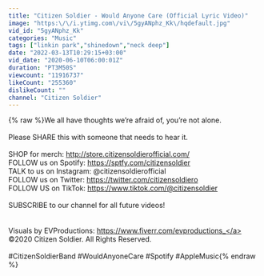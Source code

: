 ```yaml
---
title: "Citizen Soldier - Would Anyone Care (Official Lyric Video)"
image: "https:\/\/i.ytimg.com\/vi\/5gyANphz_Kk\/hqdefault.jpg"
vid_id: "5gyANphz_Kk"
categories: "Music"
tags: ["linkin park","shinedown","neck deep"]
date: "2022-03-13T10:29:15+03:00"
vid_date: "2020-06-10T06:00:01Z"
duration: "PT3M50S"
viewcount: "11916737"
likeCount: "255360"
dislikeCount: ""
channel: "Citizen Soldier"
---
```

{% raw %}We all have thoughts we’re afraid of, you’re not alone. <br /><br />Please SHARE this with someone that needs to hear it.<br /><br />SHOP for merch: <a rel="nofollow" target="blank" href="http://store.citizensoldierofficial.com/">http://store.citizensoldierofficial.com/</a><br />FOLLOW us on Spotify:  <a rel="nofollow" target="blank" href="https://sptfy.com/citizensoldier">https://sptfy.com/citizensoldier</a><br />TALK to us on Instagram: @citizensoldierofficial<br />FOLLOW us on Twitter: <a rel="nofollow" target="blank" href="https://twitter.com/citizensoldiero">https://twitter.com/citizensoldiero</a><br />FOLLOW US on TikTok: <a rel="nofollow" target="blank" href="https://www.tiktok.com/@citizensoldier">https://www.tiktok.com/@citizensoldier</a><br /><br />SUBSCRIBE to our channel for all future videos!<br /><br /><br />Visuals by EVProductions: <a rel="nofollow" target="blank" href="https://www.fiverr.com/evproductions_">https://www.fiverr.com/evproductions_</a><br />©2020 Citizen Soldier. All Rights Reserved.<br /><br />#CitizenSoldierBand #WouldAnyoneCare #Spotify #AppleMusic{% endraw %}
